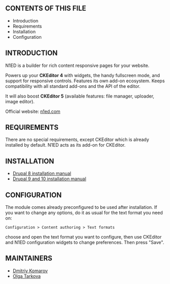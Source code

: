## CONTENTS OF THIS FILE

 - Introduction
 - Requirements
 - Installation
 - Configuration


## INTRODUCTION

N1ED is a builder for rich content responsive pages for your website.

Powers up your **CKEditor 4** with widgets, the handy fullscreen mode,
and support for responsive controls. Features its own add-on ecosystem.
Keeps compatibility with all standard add-ons and the API of the editor.

It will also boost **CKEditor 5** (available features: file manager, uploader, image editor).

Official website: [n1ed.com](https://n1ed.com)


## REQUIREMENTS

There are no special requirements, except CKEditor which is already installed by default.
N1ED acts as its add-on for CKEditor.


## INSTALLATION

- [Drupal 8 installation manual](https://n1ed.com/doc/install-drupal-module)
- [Drupal 9 and 10 installation manual](https://n1ed.com/doc/install-drupal-9-module)


## CONFIGURATION

The module comes already preconfigured to be used after installation.
If you want to change any options, do it as usual for the text format you need on:

  `Configuration > Content authoring > Text formats`

choose and open the text format you want to configure, then use CKEditor and N1ED
configuration widgets to change preferences. Then press "Save".

## MAINTAINERS

- [Dmitriy Komarov](https://drupal.org/u/dmitriy-komarov)
- [Olga Tarkova](https://www.drupal.org/u/olga-tarkova)